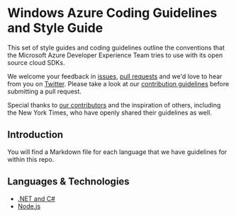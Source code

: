 # Windows Azure Coding Guidelines and Style Guide

This set of style guides and coding guidelines outline the conventions that the Microsoft Azure Developer Experience Team tries to use with its open source cloud SDKs.

We welcome your feedback in [issues](https://github.com/Azure/azure-coding-guidelines/issues), [pull requests](https://github.com/Azure/azure-coding-guidelines/pulls) and we'd love to hear from you on [Twitter](http://sazure.github.io/contact.html). Please take a look at our [contribution guidelines](http://azure.github.io/guidelines.html) before submitting a pull request.

Special thanks to [our contributors](https://github.com/Azure/azure-coding-guidelines/contributors) and the inspiration of others, including the New York Times, who have openly shared their guidelines as well.

## Introduction

You will find a Markdown file for each language that we have guidelines for within this repo.

## Languages & Technologies

* [.NET and C#](dotnet.md)
* [Node.js](nodejs.md)
